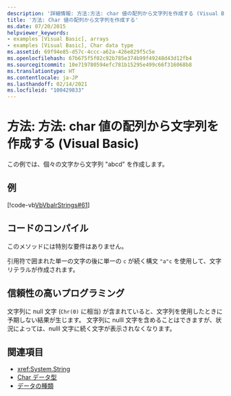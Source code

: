 ```yaml
---
description: '詳細情報: 方法:方法: char 値の配列から文字列を作成する (Visual Basic)'
title: '方法: Char 値の配列から文字列を作成する'
ms.date: 07/20/2015
helpviewer_keywords:
- examples [Visual Basic], arrays
- examples [Visual Basic], Char data type
ms.assetid: 69f94e85-d57c-4ccc-a62a-426e829f5c5e
ms.openlocfilehash: 67b675f5f02c92b785e374b99f49248d43d12fb4
ms.sourcegitcommit: 10e719780594efc781b15295e499c66f316068b8
ms.translationtype: HT
ms.contentlocale: ja-JP
ms.lasthandoff: 02/14/2021
ms.locfileid: "100429833"
---
```

# <a name="how-to-create-a-string-from-an-array-of-char-values-visual-basic"></a>方法: 方法: char 値の配列から文字列を作成する (Visual Basic)

この例では、個々の文字から文字列 "abcd" を作成します。  
  
## <a name="example"></a>例  

 [!code-vb[VbVbalrStrings#61](~/samples/snippets/visualbasic/VS_Snippets_VBCSharp/VbVbalrStrings/VB/Class2.vb#61)]  
  
## <a name="compile-the-code"></a>コードのコンパイル  

 このメソッドには特別な要件はありません。  
  
 引用符で囲まれた単一の文字の後に単一の `c` が続く構文 `"a"c` を使用して、文字リテラルが作成されます。  
  
## <a name="robust-programming"></a>信頼性の高いプログラミング  

 文字列に null 文字 (`Chr(0)` に相当) が含まれていると、文字列を使用したときに予期しない結果が生じます。 文字列に nulll 文字を含めることはできますが、状況によっては、nulll 文字に続く文字が表示されなくなります。  
  
## <a name="see-also"></a>関連項目

- <xref:System.String>
- [Char データ型](../../../language-reference/data-types/char-data-type.md)
- [データの種類](../data-types/index.md)
